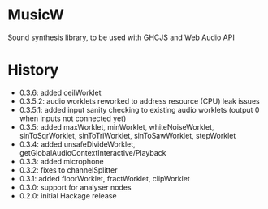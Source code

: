 # MusicW

Sound synthesis library, to be used with GHCJS and Web Audio API  

# History

- 0.3.6: added ceilWorklet
- 0.3.5.2: audio worklets reworked to address resource (CPU) leak issues
- 0.3.5.1: added input sanity checking to existing audio worklets (output 0 when inputs not connected yet)
- 0.3.5: added maxWorklet, minWorklet, whiteNoiseWorklet, sinToSqrWorklet, sinToTriWorklet, sinToSawWorklet, stepWorklet
- 0.3.4: added unsafeDivideWorklet, getGlobalAudioContextInteractive/Playback
- 0.3.3: added microphone
- 0.3.2: fixes to channelSplitter
- 0.3.1: added floorWorklet, fractWorklet, clipWorklet
- 0.3.0: support for analyser nodes
- 0.2.0: initial Hackage release
